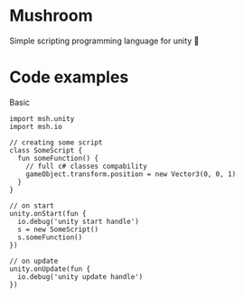 # Mushroom
Simple scripting programming language for unity 🍄

# Code examples

Basic
```msh
import msh.unity
import msh.io

// creating some script
class SomeScript {
  fun someFunction() {
    // full c# classes compability
    gameObject.transform.position = new Vector3(0, 0, 1)
  }
}

// on start
unity.onStart(fun {
  io.debug('unity start handle')
  s = new SomeScript()
  s.someFunction()
})

// on update
unity.onUpdate(fun {
  io.debug('unity update handle')
})
```
